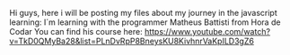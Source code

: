 Hi guys, here i will be posting my files about my journey in the javascript learning:
I´m learning with the programmer Matheus Battisti from Hora de Codar
You can find his course here: 
https://www.youtube.com/watch?v=TkD0QMyBa28&list=PLnDvRpP8BneysKU8KivhnrVaKpILD3gZ6
